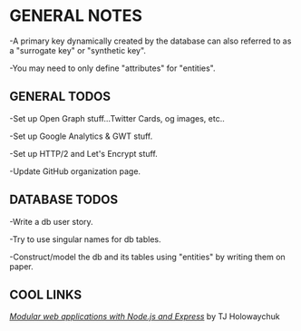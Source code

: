 # GENERAL NOTES

-A primary key dynamically created by the database can also referred to as a "surrogate key" or "synthetic key".

-You may need to only define "attributes" for "entities".


## GENERAL TODOS
-Set up Open Graph stuff...Twitter Cards, og images, etc..

-Set up Google Analytics & GWT stuff.

-Set up HTTP/2 and Let's Encrypt stuff.

-Update GitHub organization page.


## DATABASE TODOS
-Write a db user story.

-Try to use singular names for db tables.

-Construct/model the db and its tables using "entities" by writing them on paper.

## COOL LINKS
[*Modular web applications with Node.js and Express*](https://www.google.com/url?sa=t&rct=j&q=&esrc=s&source=web&cd=1&cad=rja&uact=8&ved=0ahUKEwiiiYfdt-fQAhVW2GMKHUL3DF8QtwIIHTAA&url=https%3A%2F%2Fvimeo.com%2F56166857&usg=AFQjCNHZrjzTKs66pJrd21vHRdetmwAe6A&sig2=Wp8ZRKkCmw1XwpIlMjN0jQ) by TJ Holowaychuk
